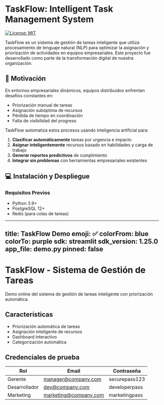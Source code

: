 # TaskFlow: Intelligent Task Management System

[![License: MIT](https://img.shields.io/badge/License-MIT-yellow.svg)](https://opensource.org/licenses/MIT)

TaskFlow es un sistema de gestión de tareas inteligente que utiliza procesamiento de lenguaje natural (NLP) para optimizar la asignación y priorización de actividades en equipos empresariales. Este proyecto fue desarrollado como parte de la transformación digital de nuestra organización.

## 🚀 Motivación

En entornos empresariales dinámicos, equipos distribuidos enfrentan desafíos constantes en:
- Priorización manual de tareas
- Asignación subóptima de recursos
- Pérdida de tiempo en coordinación
- Falta de visibilidad del progreso

TaskFlow automatiza estos procesos usando inteligencia artificial para:
1. **Clasificar automáticamente** tareas por urgencia e impacto
2. **Asignar inteligentemente** recursos basado en habilidades y carga de trabajo
3. **Generar reportes predictivos** de cumplimiento
4. **Integrar sin problemas** con herramientas empresariales existentes

## 💻 Instalación y Despliegue

### Requisitos Previos
- Python 3.9+
- PostgreSQL 12+
- Redis (para colas de tareas)

---
title: TaskFlow Demo
emoji: ✅
colorFrom: blue
colorTo: purple
sdk: streamlit
sdk_version: 1.25.0
app_file: demo.py
pinned: false
---

# TaskFlow - Sistema de Gestión de Tareas

Demo online del sistema de gestión de tareas inteligente con priorización automática.

## Características
- Priorización automática de tareas
- Asignación inteligente de recursos
- Dashboard interactivo
- Categorización automática

## Credenciales de prueba
| Rol          | Email                 | Contraseña     |
|--------------|-----------------------|----------------|
| Gerente      | manager@company.com   | securepass123  |
| Desarrollador| dev@company.com       | developerpass  |
| Marketing    | marketing@company.com | marketingpass  |
